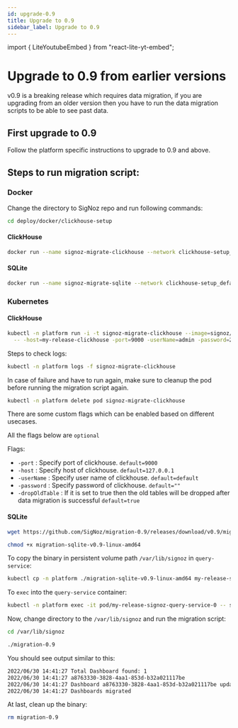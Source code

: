 ```yaml
---
id: upgrade-0.9
title: Upgrade to 0.9
sidebar_label: Upgrade to 0.9
---
```

import { LiteYoutubeEmbed } from "react-lite-yt-embed";

# Upgrade to 0.9 from earlier versions

v0.9 is a breaking release which requires data migration, if you are upgrading from an older version then you have to run the data migration scripts to be able to see past data.

## First upgrade to 0.9

Follow the platform specific instructions to upgrade to 0.9 and above.

## Steps to run migration script:

### Docker

Change the directory to SigNoz repo and run following commands:

```bash
cd deploy/docker/clickhouse-setup
```

#### ClickHouse

```bash
docker run --name signoz-migrate-clickhouse --network clickhouse-setup_default -it signoz/migrate:0.9-clickhouse -host=clickhouse -port=9000
```

#### SQLite

```bash
docker run --name signoz-migrate-sqlite --network clickhouse-setup_default -it -v $PWD/data/signoz/:/var/lib/signoz/ signoz/migrate:0.9-sqlite -dataSource /var/lib/signoz/signoz.db
```


### Kubernetes

#### ClickHouse

```bash
kubectl -n platform run -i -t signoz-migrate-clickhouse --image=signoz/migrate:0.9-clickhouse \
  -- -host=my-release-clickhouse -port=9000 -userName=admin -password=27ff0399-0d3a-4bd8-919d-17c2181e6fb9
```

Steps to check logs:

```bash
kubectl -n platform logs -f signoz-migrate-clickhouse
```

In case of failure and have to run again, make sure to cleanup the pod before running the migration script again.

```bash
kubectl -n platform delete pod signoz-migrate-clickhouse
```

There are some custom flags which can be enabled based on different usecases.

All the flags below are `optional`

Flags:

- `-port` : Specify port of clickhouse. `default=9000`
- `-host` : Specify host of clickhouse. `default=127.0.0.1`
- `-userName` : Specify user name of clickhouse. `default=default`
- `-password` : Specify password of clickhouse. `default=""`
- `-dropOldTable` : If it is set to true then the old tables will be dropped after data migration is successful `default=true`

#### SQLite

```bash
wget https://github.com/SigNoz/migration-0.9/releases/download/v0.9/migration-sqlite-v0.9-linux-amd64

chmod +x migration-sqlite-v0.9-linux-amd64

```

To copy the binary in persistent volume path `/var/lib/signoz` in `query-service`:

```bash
kubectl cp -n platform ./migration-sqlite-v0.9-linux-amd64 my-release-signoz-query-service-0:/var/lib/signoz/migration-0.9
```

To `exec` into the `query-service` container:

```bash
kubectl -n platform exec -it pod/my-release-signoz-query-service-0 -- sh
```

Now, change directory to the `/var/lib/signoz` and run the migration script:

```bash
cd /var/lib/signoz

./migration-0.9
```

You should see output similar to this:

```bash
2022/06/30 14:41:27 Total Dashboard found: 1
2022/06/30 14:41:27 a8763330-3828-4aa1-853d-b32a021117be
2022/06/30 14:41:27 Dashboard a8763330-3828-4aa1-853d-b32a021117be updated
2022/06/30 14:41:27 Dashboards migrated
```

At last, clean up the binary:

```bash
rm migration-0.9
```
